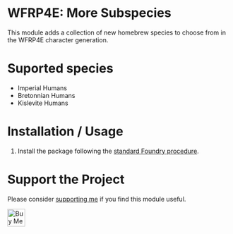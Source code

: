 # WFRP4E: More Subspecies

This module adds a collection of new homebrew species to choose from in the WFRP4E character generation.

# Suported species

- Imperial Humans
- Bretonnian Humans
- Kislevite Humans

# Installation / Usage

1. Install the package following the [standard Foundry procedure](https://foundryvtt.wiki/en/basics/Modules).

# Support the Project

Please consider [supporting me](https://www.buymeacoffee.com/ikindred) if you find this module useful.

<a href="https://www.buymeacoffee.com/ikindred" target="_blank"><img src="https://cdn.buymeacoffee.com/buttons/v2/default-yellow.png" alt="Buy Me A Coffee" height="40"></a>
